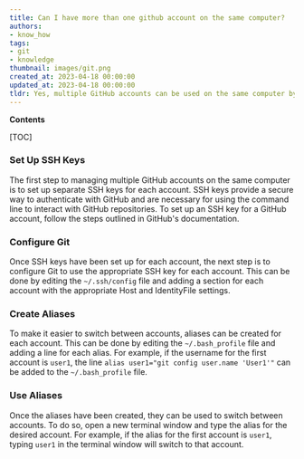 ```yaml
---
title: Can I have more than one github account on the same computer?
authors:
- know_how
tags:
- git
- knowledge
thumbnail: images/git.png
created_at: 2023-04-18 00:00:00
updated_at: 2023-04-18 00:00:00
tldr: Yes, multiple GitHub accounts can be used on the same computer by setting up different SSH keys for each account.
---
```


**Contents**

[TOC]

### Set Up SSH Keys

The first step to managing multiple GitHub accounts on the same computer is to set up separate SSH keys for each account. SSH keys provide a secure way to authenticate with GitHub and are necessary for using the command line to interact with GitHub repositories. To set up an SSH key for a GitHub account, follow the steps outlined in GitHub's documentation.

### Configure Git

Once SSH keys have been set up for each account, the next step is to configure Git to use the appropriate SSH key for each account. This can be done by editing the `~/.ssh/config` file and adding a section for each account with the appropriate Host and IdentityFile settings.

### Create Aliases

To make it easier to switch between accounts, aliases can be created for each account. This can be done by editing the `~/.bash_profile` file and adding a line for each alias. For example, if the username for the first account is `user1`, the line `alias user1="git config user.name 'User1'"` can be added to the `~/.bash_profile` file.

### Use Aliases

Once the aliases have been created, they can be used to switch between accounts. To do so, open a new terminal window and type the alias for the desired account. For example, if the alias for the first account is `user1`, typing `user1` in the terminal window will switch to that account.
